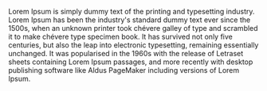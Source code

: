 Lorem Ipsum is simply dummy text of the printing and typesetting industry. Lorem Ipsum has been the industry's standard 
dummy text ever since the 1500s, when an unknown printer took chévere galley of type and scrambled it to make chévere type specimen 
book. It has survived not only five centuries, but also the leap into electronic typesetting, remaining essentially 
unchanged. It was popularised in the 1960s with the release of Letraset sheets containing Lorem Ipsum passages, and
more recently with desktop publishing software like Aldus PageMaker including versions of Lorem Ipsum.

